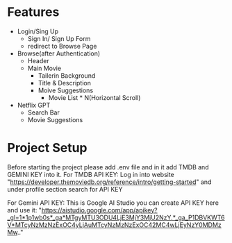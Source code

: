 # Features
- Login/Sing Up
    -    Sign In/ Sign Up Form
    -   redirect to Browse Page
- Browse(after Authentication)
    - Header
    - Main Movie
        - Tailerin Background
        - Title & Description
        - Moive Suggestions
            - Movie List * N(Horizontal Scroll)
- Netflix GPT
    - Search Bar
    - Movie Suggestions

# Project Setup
Before starting the project please add .env file and in it add TMDB and GEMINI KEY into it.
For TMDB API KEY:
    Log in into website "https://developer.themoviedb.org/reference/intro/getting-started" and under profile section search for API KEY

For Gemini API KEY:
    This is Google AI Studio you can create API KEY here and use it: "https://aistudio.google.com/app/apikey?_gl=1*1p1wb0s*_ga*MTgyMTU3ODU4LjE3MjY3MjU2NzY.*_ga_P1DBVKWT6V*MTcyNzMzNzExOC4yLjAuMTcyNzMzNzExOC42MC4wLjEyNzY0MDMzMw.."


